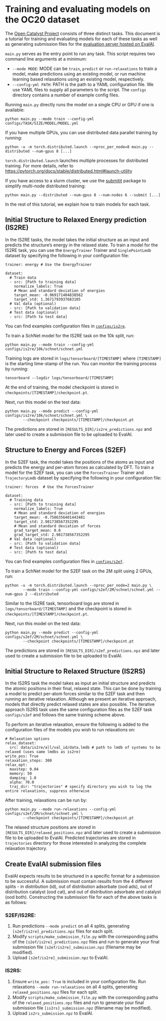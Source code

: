 # Training and evaluating models on the OC20 dataset

The [Open Catalyst Project](https://opencatalystproject.org/) consists of three
distinct tasks. This document is a tutorial for training and evaluating models
for each of these tasks as well as generating submission files for the
[evaluation server hosted on EvalAI](https://eval.ai/web/challenges/challenge-page/712/overview).

`main.py` serves as the entry point to run any task. This script requires two command line
arguments at a minimum:
* `--mode MODE`: MODE can be `train`, `predict` or `run-relaxations` to train a model, make predictions
using an existing model, or run machine learning based relaxations using an existing model, respectively.
* `--config-yml PATH`: PATH is the path to a YAML configuration file. We use YAML files to supply all
parameters to the script. The `configs` directory contains a number of example config files.

Running `main.py` directly runs the model on a single CPU or GPU if one is available:
```
python main.py --mode train --config-yml configs/TASK/SIZE/MODEL/MODEL.yml
```
If you have multiple
GPUs, you can use distributed data parallel training by running:
```
python -u -m torch.distributed.launch --nproc_per_node=8 main.py --distributed --num-gpus 8 [...]
```
`torch.distributed.launch` launches multiple processes for distributed training. For more details, refer to
https://pytorch.org/docs/stable/distributed.html#launch-utility

If you have access to a slurm cluster, we use the [submitit](https://github.com/facebookincubator/submitit) package to simplify multi-node distributed training:
```
python main.py --distributed --num-gpus 8 --num-nodes 6 --submit [...]
```

In the rest of this tutorial, we explain how to train models for each task.

## Initial Structure to Relaxed Energy prediction (IS2RE)

In the IS2RE tasks, the model takes the initial structure as an input and predicts the structure’s energy
in the relaxed state. To train a model for the IS2RE task, you can use the `EnergyTrainer`
Trainer and `SinglePointLmdb` dataset by specifying the following in your configuration file:
```
trainer: energy # Use the EnergyTrainer

dataset:
  # Train data
  - src: [Path to training data]
    normalize_labels: True
    # Mean and standard deviation of energies
    target_mean: -0.969171404838562
    target_std: 1.3671793937683105
  # Val data (optional)
  - src: [Path to validation data]
  # Test data (optional)
  - src: [Path to test data]
```
You can find examples configuration files in [`configs/is2re`](https://github.com/Open-Catalyst-Project/ocp/tree/master/configs/is2re).

To train a SchNet model for the IS2RE task on the 10k split, run:
```
python main.py --mode train --config-yml configs/is2re/10k/schnet/schnet.yml
```

Training logs are stored in `logs/tensorboard/[TIMESTAMP]` where `[TIMESTAMP]` is
the starting time-stamp of the run. You can monitor the training process by running:
```
tensorboard --logdir logs/tensorboard/[TIMESTAMP]
```
At the end of training, the model checkpoint is stored in `checkpoints/[TIMESTAMP]/checkpoint.pt`.

Next, run this model on the test data:
```
python main.py --mode predict --config-yml configs/is2re/10k/schnet/schnet.yml \
        --checkpoint checkpoints/[TIMESTAMP]/checkpoint.pt
```
The predictions are stored in `[RESULTS_DIR]/is2re_predictions.npz` and later used to create a submission file to be uploaded to EvalAI.

## Structure to Energy and Forces (S2EF)

In the S2EF task, the model takes the positions of the atoms as input and predicts the energy and per-atom
forces as calculated by DFT. To train a model for the S2EF task, you can use the `ForcesTrainer` Trainer
and `TrajectoryLmdb` dataset by specifying the following in your configuration file:
```
trainer: forces  # Use the ForcesTrainer

dataset:
  # Training data
  - src: [Path to training data]
    normalize_labels: True
    # Mean and standard deviation of energies
    target_mean: -0.7586356401443481
    target_std: 2.981738567352295
    # Mean and standard deviation of forces
    grad_target_mean: 0.0
    grad_target_std: 2.981738567352295
  # Val data (optional)
  - src: [Path to validation data]
  # Test data (optional)
  - src: [Path to test data]
```
You can find examples configuration files in [`configs/s2ef`](https://github.com/Open-Catalyst-Project/ocp/tree/master/configs/s2ef).

To train a SchNet model for the S2EF task on the 2M split using 2 GPUs, run:
```
python -u -m torch.distributed.launch --nproc_per_node=2 main.py \
        --mode train --config-yml configs/s2ef/2M/schnet/schnet.yml --num-gpus 2 --distributed
```
Similar to the IS2RE task, tensorboard logs are stored in `logs/tensorboard/[TIMESTAMP]` and the
checkpoint is stored in `checkpoints/[TIMESTAMP]/checkpoint.pt`.

Next, run this model on the test data:
```
python main.py --mode predict --config-yml configs/s2ef/2M/schnet/schnet.yml \
        --checkpoint checkpoints/[TIMESTAMP]/checkpoint.pt
```
The predictions are stored in `[RESULTS_DIR]/s2ef_predictions.npz` and later used to create a submission file to be uploaded to EvalAI.

## Initial Structure to Relaxed Structure (IS2RS)

In the IS2RS task the model takes as input an initial structure and predicts the atomic positions in their
final, relaxed state. This can be done by training a model to predict per-atom forces similar to the S2EF
task and then running an iterative relaxation. Although we present an iterative approach, models that directly predict relaxed states are also possible. The iterative approach IS2RS task uses the same configuration files as the S2EF task `configs/s2ef` and follows the same training scheme above.

To perform an iterative relaxation, ensure the following is added to the configuration files of the models you wish to run relaxations on:
```
# Relaxation options
relax_dataset:
  src: data/is2re/all/val_id/data.lmdb # path to lmdb of systems to be relaxed (uses same lmdbs as is2re)
write_pos: True
relaxation_steps: 300
relax_opt:
  maxstep: 0.04
  memory: 50
  damping: 1.0
  alpha: 70.0
  traj_dir: "trajectories" # specify directory you wish to log the entire relaxations, suppress otherwise
```

After training, relaxations can be run by:
```
python main.py --mode run-relaxations --config-yml configs/s2ef/2M/schnet/schnet.yml \
        --checkpoint checkpoints/[TIMESTAMP]/checkpoint.pt
```
The relaxed structure positions are stored in `[RESULTS_DIR]/relaxed_positions.npz` and later used to create a submission file to be uploaded to EvalAI. Predicted trajectories are stored in `trajectories` directory for those interested in analyzing the complete relaxation trajectory.

## Create EvalAI submission files

EvalAI expects results to be structured in a specific format for a submission to be successful. A submission must contain results from the 4 different splits - in distribution (id), out of distribution adsorbate (ood ads), out of distribution catalyst (ood cat), and out of distribution adsorbate and catalyst (ood both). Constructing the submission file for each of the above tasks is as follows:

### S2EF/IS2RE:
1. Run predictions `--mode predict` on all 4 splits, generating `[s2ef/is2re]_predictions.npz` files for each split.
2. Modify `scripts/make_submission_file.py` with the corresponding paths of the `[s2ef/is2re]_predictions.npz` files and run to generate your final submission file `[s2ef/is2re]_submission.npz` (filename may be modified).
3. Upload `[s2ef/is2re]_submission.npz` to EvalAI.


### IS2RS:
1. Ensure `write_pos: True` is included in your configuration file. Run relaxations `--mode run-relaxations` on all 4 splits, generating `relaxed_positions.npz` files for each split.
2. Modify `scripts/make_submission_file.py` with the corresponding paths of the `relaxed_positions.npz` files and run to generate your final submission file `[is2rs]_submission.npz` (filename may be modified).
3. Upload `is2rs_submission.npz` to EvalAI.
